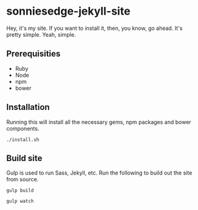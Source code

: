 # sonniesedge-jekyll-site 

Hey, it's my site. If you want to install it, then, you know, go ahead. It's pretty simple. 
Yeah, simple. 

## Prerequisities
- Ruby
- Node
- npm
- bower

## Installation

Running this will install all the necessary gems, npm packages and bower components.

`./install.sh`


## Build site

Gulp is used to run Sass, Jekyll, etc. Run the following to build out the site from source. 

`gulp build`

`gulp watch`
